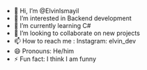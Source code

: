 - 👋 Hi, I’m @ElvinIsmayil
- 👀 I’m interested in Backend development
- 🌱 I’m currently learning C#
- 💞️ I’m looking to collaborate on new projects
- 📫 How to reach me : Instagram: elvin_dev
- 😄 Pronouns: He/him
- ⚡ Fun fact: I think I am funny

<!---
ElvinIsmayil/ElvinIsmayil is a ✨ special ✨ repository because its `README.md` (this file) appears on your GitHub profile.
You can click the Preview link to take a look at your changes.
--->
